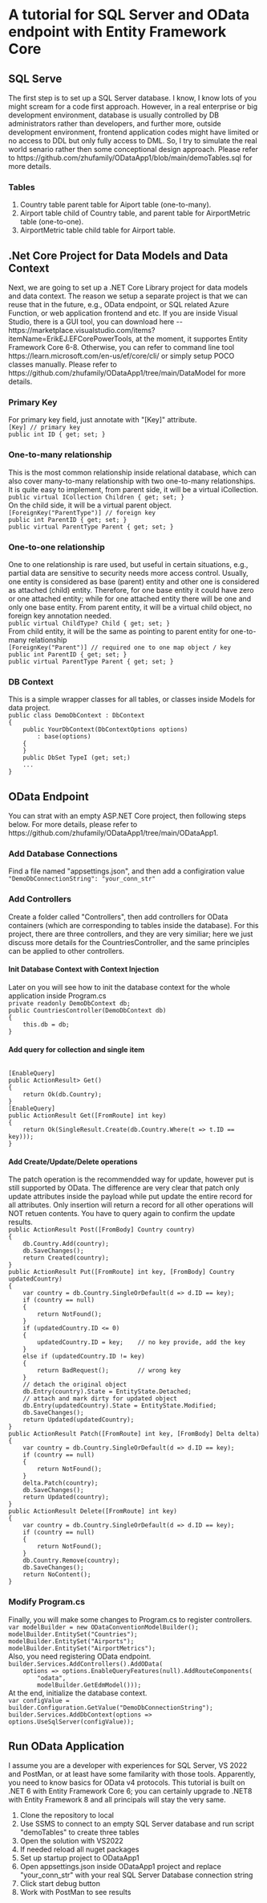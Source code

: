 <h1>A tutorial for SQL Server and OData endpoint with Entity Framework Core</h1>
<h2>SQL Serve</h2>
The first step is to set up a SQL Server database.  I know, I know lots of you might scream for a code first approach.  However, in a real enterprise or big development environment, database is usually controlled by DB administrators rather than developers, and further more, outside development environment, frontend application codes might have limited or no access to DDL but only fully access to DML.  So, I try to simulate the real world senario rather then some conceptional design approach.  Please refer to https://github.com/zhufamily/ODataApp1/blob/main/demoTables.sql for more details. 
<h3>Tables</h3>
<ol>
<li>Country table parent table for Aiport table (one-to-many).</li>
<li>Airport table child of Country table, and parent table for AirportMetric table (one-to-one).</li>
<li>AirportMetric table child table for Airport table.</li>
</ol>  
<h2>.Net Core Project for Data Models and Data Context</h2>
Next, we are going to set up a .NET Core Library project for data models and data context.  The reason we setup a separate project is that we can reuse that in the future, e.g., OData endpoint, or SQL related Azure Function, or web application frontend and etc.  If you are inside Visual Studio, there is a GUI tool, you can download here -- https://marketplace.visualstudio.com/items?itemName=ErikEJ.EFCorePowerTools, at the moment, it supportes Entity Framework Core 6-8.  Otherwise, you can refer to command line tool https://learn.microsoft.com/en-us/ef/core/cli/ or simply setup POCO classes manually.  Please refer to https://github.com/zhufamily/ODataApp1/tree/main/DataModel for more details.
<h3>Primary Key</h3>
For primary key field, just annotate with "[Key]" attribute.
<code>
[Key] // primary key
public int ID { get; set; }
</code>
<h3>One-to-many relationship</h3>
This is the most common relationship inside relational database, which can also cover many-to-many relationship with two one-to-many relationships.  It is quite easy to implement, from parent side, it will be a virtual iCollection.
<code>
public virtual ICollection<ChildType> Children { get; set; }
</code>
On the child side, it will be a virtual parent object.
<code>
[ForeignKey("ParentType")] // foreign key
public int ParentID { get; set; }
public virtual ParentType Parent { get; set; }  
</code>
<h3>One-to-one relationship</h3>
One to one relationship is rare used, but useful in certain situations, e.g., partial data are sensitive to security needs more access control.  Usually, one entity is considered as base (parent) entity and other one is considered as attached (child) entity.  Therefore, for one base entity it could have zero or one attached entity; while for one attached entity there will be one and only one base entity.  From parent entity, it will be a virtual child object, no foreign key annotation needed.
<code>
public virtual ChildType? Child { get; set; }  
</code>
From child entity, it will be the same as pointing to parent entity for one-to-many relationship
<code>
[ForeignKey("Parent")] // required one to one map object / key
public int ParentID { get; set; }
public virtual ParentType Parent { get; set; }  
</code>
<h3>DB Context</h3>
This is a simple wrapper classes for all tables, or classes inside Models for data project.
<code>
public class DemoDbContext : DbContext
{
    public YourDbContext(DbContextOptions<DemoDbContext> options)
        : base(options)
    {
    }
    public DbSet<TypeI> TypeI (get; set;)   
    ...    
}  
</code>
<h2>OData Endpoint</h2>
You can strat with an empty ASP.NET Core project, then following steps below.  For more details, please refer to https://github.com/zhufamily/ODataApp1/tree/main/ODataApp1.
<h3>Add Database Connections</h3>
Find a file named "appsettings.json", and then add a configiration value
<code>
"DemoDbConnectionString": "your_conn_str"
</code>
<h3>Add Controllers</h3>
Create a folder called "Controllers",  then add controllers for OData containers (which are corresponding to tables inside the database).  For this project, there are three controllers, and they are very similiar; here we just discuss more details for the CountriesController, and the same principles can be applied to other controllers.
<h4>Init Database Context with Context Injection</h4>
Later on you will see how to init the database context for the whole application inside Program.cs        
<code>
private readonly DemoDbContext db;
public CountriesController(DemoDbContext db)
{
    this.db = db;
}    
</code>
<h4>Add query for collection and single item</h4>
<code>
[EnableQuery]
public ActionResult<IEnumerable<Country>> Get()
{
    return Ok(db.Country);
}
[EnableQuery]
public ActionResult<Country> Get([FromRoute] int key)
{
    return Ok(SingleResult.Create(db.Country.Where(t => t.ID == key)));
}
</code>
<h4>Add Create/Update/Delete operations</h4>
The patch operation is the recommendded way for update, however put is still supported by OData.  The difference are very clear that patch only update attributes inside the payload while put update the entire record for all attributes.  Only insertion will return a record for all other operations will NOT retuen contents.  You have to query again to confirm the update results.
<code>
public ActionResult Post([FromBody] Country country)
{
    db.Country.Add(country);
    db.SaveChanges();
    return Created(country);
}
public ActionResult Put([FromRoute] int key, [FromBody] Country updatedCountry)
{
    var country = db.Country.SingleOrDefault(d => d.ID == key);
    if (country == null)
    {
        return NotFound();
    }
    if (updatedCountry.ID <= 0)
    {
        updatedCountry.ID = key;    // no key provide, add the key
    }
    else if (updatedCountry.ID != key)
    {
        return BadRequest();        // wrong key
    }
    // detach the original object
    db.Entry(country).State = EntityState.Detached;
    // attach and mark dirty for updated object
    db.Entry(updatedCountry).State = EntityState.Modified;
    db.SaveChanges();
    return Updated(updatedCountry);
}
public ActionResult Patch([FromRoute] int key, [FromBody] Delta<Country> delta)
{
    var country = db.Country.SingleOrDefault(d => d.ID == key);
    if (country == null)
    {
        return NotFound();
    }
    delta.Patch(country);
    db.SaveChanges();
    return Updated(country);
}
public ActionResult Delete([FromRoute] int key)
{
    var country = db.Country.SingleOrDefault(d => d.ID == key);
    if (country == null)
    {
        return NotFound();
    }
    db.Country.Remove(country);
    db.SaveChanges();
    return NoContent();
}
</code>
<h3>Modify Program.cs</h3>
Finally, you will make some changes to Program.cs to register controllers.
<code>
var modelBuilder = new ODataConventionModelBuilder();
modelBuilder.EntitySet<Country>("Countries");
modelBuilder.EntitySet<Airport>("Airports");
modelBuilder.EntitySet<AirportMetric>("AirportMetrics");
</code>    
Also, you need registering OData endpoint.
<code>
builder.Services.AddControllers().AddOData(
    options => options.EnableQueryFeatures(null).AddRouteComponents(
        "odata",
        modelBuilder.GetEdmModel()));    
</code>
At the end, initialize the database context.
<code>
var configValue = builder.Configuration.GetValue<string>("DemoDbConnectionString");
builder.Services.AddDbContext<DemoDbContext>(options => options.UseSqlServer(configValue));
</code>    
<h2>Run OData Application</h2>
I assume you are a developer with experiences for SQL Server, VS 2022 and PostMan, or at least have some familarity with those tools.  Apparently, you need to know basics for OData v4 protocols.  This tutorial is built on .NET 6 with Entity Framework Core 6; you can certainly upgrade to .NET8 with Entity Framework 8 and all principals will stay the very same.    
<ol>
    <li>Clone the repository to local</li>
    <li>Use SSMS to connect to an empty SQL Server database and run script "demoTables" to create three tables</li>
    <li>Open the solution with VS2022</li>
    <li>If needed reload all nuget packages</li>
    <li>Set up startup project to ODataApp1</li>
    <li>Open appsettings.json inside ODataApp1 project and replace "your_conn_str" with your real SQL Server Database connection string</li>
    <li>Click start debug button</li>
    <li>Work with PostMan to see results</li>
</ol>
